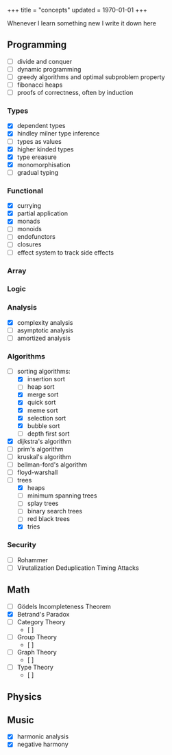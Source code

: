+++
title = "concepts"
updated = 1970-01-01
+++

Whenever I learn something new I write it down here

## Programming

- [ ] divide and conquer
- [ ] dynamic programming
- [ ] greedy algorithms and optimal subproblem property
- [ ] fibonacci heaps
- [ ] proofs of correctness, often by induction

### Types

- [x] dependent types
- [x] hindley milner type inference
- [ ] types as values
- [x] higher kinded types
- [x] type ereasure
- [x] monomorphisation
- [ ] gradual typing

### Functional

- [x] currying
- [x] partial application
- [x] monads
- [ ] monoids
- [ ] endofunctors
- [ ] closures
- [ ] effect system to track side effects

### Array

### Logic

### Analysis

- [x] complexity analysis
- [ ] asymptotic analysis
- [ ] amortized analysís

### Algorithms

- [ ] sorting algorithms:
  - [x] insertion sort
  - [ ] heap sort
  - [x] merge sort
  - [x] quick sort
  - [x] meme sort
  - [x] selection sort
  - [x] bubble sort
  - [ ] depth first sort
- [x] dijkstra's algorithm
- [ ] prim's algorithm
- [ ] kruskal's algorithm
- [ ] bellman-ford's algorithm
- [ ] floyd-warshall
- [ ] trees
  - [x] heaps
  - [ ] minimum spanning trees
  - [ ] splay trees
  - [ ] binary search trees
  - [ ] red black trees
  - [x] tries

### Security

- [ ] Rohammer
- [ ] Virutalization Deduplication Timing Attacks

## Math

- [ ] Gödels Incompleteness Theorem
- [x] Betrand's Paradox
- [ ] Category Theory
  - [ ]
- [ ] Group Theory
  - [ ]
- [ ] Graph Theory
  - [ ]
- [ ] Type Theory
  - [ ]

## Physics

## Music

- [x] harmonic analysis
- [x] negative harmony
